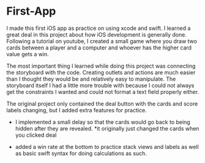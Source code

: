 # First-App

I made this first iOS app as practice on using xcode and swift. I learned a great deal in this project about how iOS
development is generally done. Following a tutorial on youtube, I created a small game where you draw two cards between a 
player and a computer and whoever has the higher card value gets a win. 

The most important thing I learned while doing this project was connecting the storyboard with the code. Creating outlets and
actions are much easier than I thought they would be and relatively easy to manipulate. The storyboard itself I had a little 
more trouble with because I could not always get the constraints I wanted and could not format a text field properly either. 

The original project only contained the deal button with the cards and score labels changing, but I added extra features for 
practice. 

- I implemented a small delay so that the cards would go back to being hidden after they are revealed. 
  *it originally just changed the cards when you clicked deal 
  
- added a win rate at the bottom to practice stack views and labels as well as basic swift syntax for doing calculations as 
  such. 
